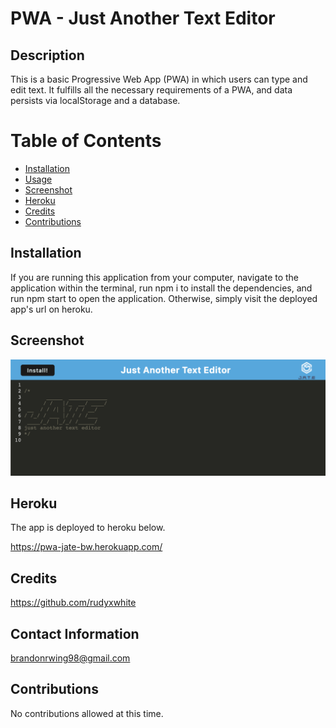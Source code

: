 # PWA - Just Another Text Editor

## Description
  This is a basic Progressive Web App (PWA) in which users can type and edit text. It fulfills all the necessary requirements of a PWA, and data persists via localStorage and a database.

# Table of Contents

- [Installation](#installation)
- [Usage](#usage)
- [Screenshot](#screenshot)
- [Heroku](#heroku)
- [Credits](#credits)
- [Contributions](#contributions)
<a name="Installation"></a>

## Installation
  If you are running this application from your computer, navigate to the application within the terminal, run npm i to install the dependencies, and run npm start to open the application. Otherwise, simply visit the deployed app's url on heroku.

## Screenshot

![screenshot](./client/src/images/screenshot19.png)

## Heroku

The app is deployed to heroku below.

https://pwa-jate-bw.herokuapp.com/

## Credits
https://github.com/rudyxwhite

## Contact Information
  brandonrwing98@gmail.com
       
## Contributions
  No contributions allowed at this time.

  
